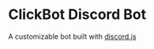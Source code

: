 # ClickBot Discord Bot

A customizable bot built with [discord.js](https://github.com/discordjs/discord.js/)
